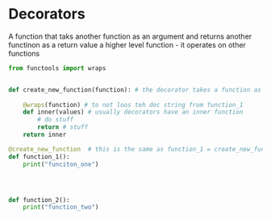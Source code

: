 # Decorators

A function that taks another function as an argument and returns another functinon as a return value 
a higher level function - it operates on other functions

````python
from functools import wraps


def create_new_function(function): # the decorator takes a function as an argument
    
    @wraps(function) # to not loos teh doc string from function_1
    def inner(values) # usually decorators have an inner function
        # do stuff
        return # stuff
    return inner

@create_new_function  # this is the same as function_1 = create_new_function(function_1) 
def function_1():
    print("funciton_one")




def function_2():
    print("function_two")

````
